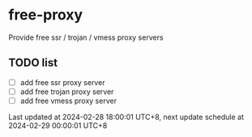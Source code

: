 
# free-proxy
Provide free ssr / trojan / vmess proxy servers


## TODO list
- [ ] add free ssr proxy server
- [ ] add free trojan proxy server
- [ ] add free vmess proxy server

Last updated at 2024-02-28 18:00:01 UTC+8, next update schedule at 2024-02-29 00:00:01 UTC+8

